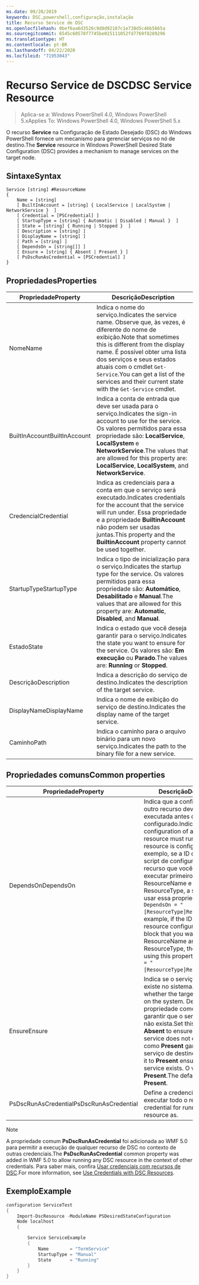```yaml
---
ms.date: 09/20/2019
keywords: DSC,powershell,configuração,instalação
title: Recurso Service de DSC
ms.openlocfilehash: 0bef6aa6d3526c9d8d92187c1e738d5c46b5665a
ms.sourcegitcommit: 6545c60578f7745be015111052fd7769f8289296
ms.translationtype: HT
ms.contentlocale: pt-BR
ms.lasthandoff: 04/22/2020
ms.locfileid: "71953043"
---
```

# <a name="dsc-service-resource"></a><span data-ttu-id="3ee66-103">Recurso Service de DSC</span><span class="sxs-lookup"><span data-stu-id="3ee66-103">DSC Service Resource</span></span>

> <span data-ttu-id="3ee66-104">Aplica-se a: Windows PowerShell 4.0, Windows PowerShell 5.x</span><span class="sxs-lookup"><span data-stu-id="3ee66-104">Applies To: Windows PowerShell 4.0, Windows PowerShell 5.x</span></span>

<span data-ttu-id="3ee66-105">O recurso **Service** na Configuração de Estado Desejado (DSC) do Windows PowerShell fornece um mecanismo para gerenciar serviços no nó de destino.</span><span class="sxs-lookup"><span data-stu-id="3ee66-105">The **Service** resource in Windows PowerShell Desired State Configuration (DSC) provides a mechanism to manage services on the target node.</span></span>

## <a name="syntax"></a><span data-ttu-id="3ee66-106">Sintaxe</span><span class="sxs-lookup"><span data-stu-id="3ee66-106">Syntax</span></span>

```Syntax
Service [string] #ResourceName
{
    Name = [string]
    [ BuiltInAccount = [string] { LocalService | LocalSystem | NetworkService }  ]
    [ Credential = [PSCredential] ]
    [ StartupType = [string] { Automatic | Disabled | Manual }  ]
    [ State = [string] { Running | Stopped }  ]
    [ Description = [string] ]
    [ DisplayName = [string] ]
    [ Path = [string] ]
    [ DependsOn = [string[]] ]
    [ Ensure = [string] { Absent | Present } ]
    [ PsDscRunAsCredential = [PSCredential] ]
}
```

## <a name="properties"></a><span data-ttu-id="3ee66-107">Propriedades</span><span class="sxs-lookup"><span data-stu-id="3ee66-107">Properties</span></span>

|<span data-ttu-id="3ee66-108">Propriedade</span><span class="sxs-lookup"><span data-stu-id="3ee66-108">Property</span></span> |<span data-ttu-id="3ee66-109">Descrição</span><span class="sxs-lookup"><span data-stu-id="3ee66-109">Description</span></span> |
|---|---|
|<span data-ttu-id="3ee66-110">Nome</span><span class="sxs-lookup"><span data-stu-id="3ee66-110">Name</span></span> |<span data-ttu-id="3ee66-111">Indica o nome do serviço.</span><span class="sxs-lookup"><span data-stu-id="3ee66-111">Indicates the service name.</span></span> <span data-ttu-id="3ee66-112">Observe que, às vezes, é diferente do nome de exibição.</span><span class="sxs-lookup"><span data-stu-id="3ee66-112">Note that sometimes this is different from the display name.</span></span> <span data-ttu-id="3ee66-113">É possível obter uma lista dos serviços e seus estados atuais com o cmdlet `Get-Service`.</span><span class="sxs-lookup"><span data-stu-id="3ee66-113">You can get a list of the services and their current state with the `Get-Service` cmdlet.</span></span> |
|<span data-ttu-id="3ee66-114">BuiltInAccount</span><span class="sxs-lookup"><span data-stu-id="3ee66-114">BuiltInAccount</span></span> |<span data-ttu-id="3ee66-115">Indica a conta de entrada que deve ser usada para o serviço.</span><span class="sxs-lookup"><span data-stu-id="3ee66-115">Indicates the sign-in account to use for the service.</span></span> <span data-ttu-id="3ee66-116">Os valores permitidos para essa propriedade são: **LocalService**, **LocalSystem** e **NetworkService**.</span><span class="sxs-lookup"><span data-stu-id="3ee66-116">The values that are allowed for this property are: **LocalService**, **LocalSystem**, and **NetworkService**.</span></span> |
|<span data-ttu-id="3ee66-117">Credencial</span><span class="sxs-lookup"><span data-stu-id="3ee66-117">Credential</span></span> |<span data-ttu-id="3ee66-118">Indica as credenciais para a conta em que o serviço será executado.</span><span class="sxs-lookup"><span data-stu-id="3ee66-118">Indicates credentials for the account that the service will run under.</span></span> <span data-ttu-id="3ee66-119">Essa propriedade e a propriedade **BuiltinAccount** não podem ser usadas juntas.</span><span class="sxs-lookup"><span data-stu-id="3ee66-119">This property and the **BuiltinAccount** property cannot be used together.</span></span> |
|<span data-ttu-id="3ee66-120">StartupType</span><span class="sxs-lookup"><span data-stu-id="3ee66-120">StartupType</span></span> |<span data-ttu-id="3ee66-121">Indica o tipo de inicialização para o serviço.</span><span class="sxs-lookup"><span data-stu-id="3ee66-121">Indicates the startup type for the service.</span></span> <span data-ttu-id="3ee66-122">Os valores permitidos para essa propriedade são: **Automático**, **Desabilitado** e **Manual**.</span><span class="sxs-lookup"><span data-stu-id="3ee66-122">The values that are allowed for this property are: **Automatic**, **Disabled**, and **Manual**.</span></span> |
|<span data-ttu-id="3ee66-123">Estado</span><span class="sxs-lookup"><span data-stu-id="3ee66-123">State</span></span> |<span data-ttu-id="3ee66-124">Indica o estado que você deseja garantir para o serviço.</span><span class="sxs-lookup"><span data-stu-id="3ee66-124">Indicates the state you want to ensure for the service.</span></span> <span data-ttu-id="3ee66-125">Os valores são: **Em execução** ou **Parado**.</span><span class="sxs-lookup"><span data-stu-id="3ee66-125">The values are: **Running** or **Stopped**.</span></span> |
|<span data-ttu-id="3ee66-126">Descrição</span><span class="sxs-lookup"><span data-stu-id="3ee66-126">Description</span></span> |<span data-ttu-id="3ee66-127">Indica a descrição do serviço de destino.</span><span class="sxs-lookup"><span data-stu-id="3ee66-127">Indicates the description of the target service.</span></span> |
|<span data-ttu-id="3ee66-128">DisplayName</span><span class="sxs-lookup"><span data-stu-id="3ee66-128">DisplayName</span></span> |<span data-ttu-id="3ee66-129">Indica o nome de exibição do serviço de destino.</span><span class="sxs-lookup"><span data-stu-id="3ee66-129">Indicates the display name of the target service.</span></span> |
|<span data-ttu-id="3ee66-130">Caminho</span><span class="sxs-lookup"><span data-stu-id="3ee66-130">Path</span></span> |<span data-ttu-id="3ee66-131">Indica o caminho para o arquivo binário para um novo serviço.</span><span class="sxs-lookup"><span data-stu-id="3ee66-131">Indicates the path to the binary file for a new service.</span></span> |

## <a name="common-properties"></a><span data-ttu-id="3ee66-132">Propriedades comuns</span><span class="sxs-lookup"><span data-stu-id="3ee66-132">Common properties</span></span>

|<span data-ttu-id="3ee66-133">Propriedade</span><span class="sxs-lookup"><span data-stu-id="3ee66-133">Property</span></span> |<span data-ttu-id="3ee66-134">Descrição</span><span class="sxs-lookup"><span data-stu-id="3ee66-134">Description</span></span> |
|---|---|
|<span data-ttu-id="3ee66-135">DependsOn</span><span class="sxs-lookup"><span data-stu-id="3ee66-135">DependsOn</span></span> |<span data-ttu-id="3ee66-136">Indica que a configuração de outro recurso deve ser executada antes de ele ser configurado.</span><span class="sxs-lookup"><span data-stu-id="3ee66-136">Indicates that the configuration of another resource must run before this resource is configured.</span></span> <span data-ttu-id="3ee66-137">Por exemplo, se a ID do bloco de script de configuração do recurso que você deseja executar primeiro for ResourceName e seu tipo for ResourceType, a sintaxe para usar essa propriedade será `DependsOn = "[ResourceType]ResourceName"`.</span><span class="sxs-lookup"><span data-stu-id="3ee66-137">For example, if the ID of the resource configuration script block that you want to run first is ResourceName and its type is ResourceType, the syntax for using this property is `DependsOn = "[ResourceType]ResourceName"`.</span></span> |
|<span data-ttu-id="3ee66-138">Ensure</span><span class="sxs-lookup"><span data-stu-id="3ee66-138">Ensure</span></span> |<span data-ttu-id="3ee66-139">Indica se o serviço de destino existe no sistema.</span><span class="sxs-lookup"><span data-stu-id="3ee66-139">Indicates whether the target service exists on the system.</span></span> <span data-ttu-id="3ee66-140">Defina essa propriedade como **Ausente** para garantir que o serviço de destino não exista.</span><span class="sxs-lookup"><span data-stu-id="3ee66-140">Set this property to **Absent** to ensure that the target service does not exist.</span></span> <span data-ttu-id="3ee66-141">Defini-la como **Present** garantirá que o serviço de destino exista.</span><span class="sxs-lookup"><span data-stu-id="3ee66-141">Setting it to **Present** ensures that target service exists.</span></span> <span data-ttu-id="3ee66-142">O valor padrão é **Present**.</span><span class="sxs-lookup"><span data-stu-id="3ee66-142">The default value is **Present**.</span></span> |
|<span data-ttu-id="3ee66-143">PsDscRunAsCredential</span><span class="sxs-lookup"><span data-stu-id="3ee66-143">PsDscRunAsCredential</span></span> |<span data-ttu-id="3ee66-144">Define a credencial para executar todo o recurso.</span><span class="sxs-lookup"><span data-stu-id="3ee66-144">Sets the credential for running the entire resource as.</span></span> |

> [!NOTE]
> <span data-ttu-id="3ee66-145">A propriedade comum **PsDscRunAsCredential** foi adicionada ao WMF 5.0 para permitir a execução de qualquer recurso de DSC no contexto de outras credenciais.</span><span class="sxs-lookup"><span data-stu-id="3ee66-145">The **PsDscRunAsCredential** common property was added in WMF 5.0 to allow running any DSC resource in the context of other credentials.</span></span> <span data-ttu-id="3ee66-146">Para saber mais, confira [Usar credenciais com recursos de DSC](../../../configurations/runasuser.md).</span><span class="sxs-lookup"><span data-stu-id="3ee66-146">For more information, see [Use Credentials with DSC Resources](../../../configurations/runasuser.md).</span></span>

## <a name="example"></a><span data-ttu-id="3ee66-147">Exemplo</span><span class="sxs-lookup"><span data-stu-id="3ee66-147">Example</span></span>

```powershell
configuration ServiceTest
{
    Import-DscResource -ModuleName PSDesiredStateConfiguration
    Node localhost
    {

        Service ServiceExample
        {
            Name        = "TermService"
            StartupType = "Manual"
            State       = "Running"
        }
    }
}
```
